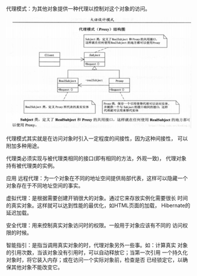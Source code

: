 代理模式：为其他对象提供一种代理以控制对这个对象的访问。

![代理模式](https://github.com/leihenqingze/fodder/blob/06c68a75bdb82f573861bcb519d0c9eca4c23dba/demo-designpattern/bigtalk-designpattern/c07/proxy.png?raw=true)

代理模式其实就是在访问对象时引入一定程度的间接性，因为这种间接性，
可以附加多种用途。

代理类必须实现与被代理类相同的接口(即有相同的方法，外观一致)，
代理对象持有被代理类的实例。

应用
远程代理：为一个对象在不同的地址空间提供局部代表，这样可以隐藏一个
对象存在于不同地址空间的事实。

虚拟代理：是根据需要创建开销很大的对象。通过它来存放实例化需要很长
时间的真实对象。这样就可以达到性能的最优化，如HTML页面的加载，
Hibernate的延迟加载。

安全代理：用来控制真实对象访问时的权限。一般用于对象应该有不同的
访问权限的时候。

智能指引：是指当调用真实对象的时，代理对象另外一些事。如：计算真实
对象的引用次数，当该对象没有引用时，可以自动释放它；当第一次引用
一个持久化对象时，将它装入内存；或在访问一个实际对象前，检查是否
已经锁定它，以确保其他对象不能改变它。
